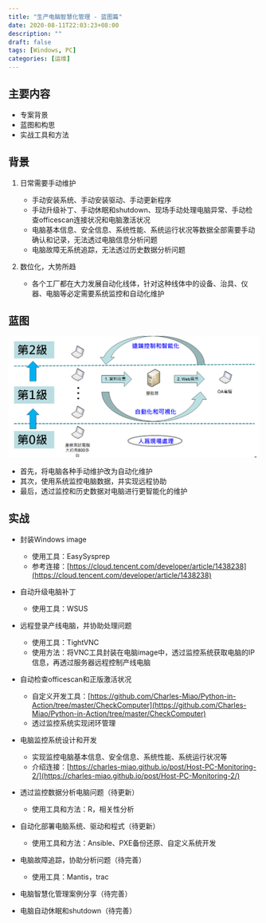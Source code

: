 ```yaml
---
title: "生产电脑智慧化管理 - 蓝图篇"
date: 2020-08-11T22:03:23+08:00
description: ""
draft: false
tags: [Windows, PC]
categories: [运维]
---
```

主要内容
---
- 专案背景
- 蓝图和构思
- 实战工具和方法
<!--more-->

背景
---

1. 日常需要手动维护
    
    - 手动安装系统、手动安装驱动、手动更新程序
    - 手动升级补丁、手动休眠和shutdown、现场手动处理电脑异常、手动检查officescan连接状况和电脑激活状况
    - 电脑基本信息、安全信息、系统性能、系统运行状况等数据全部需要手动确认和记录，无法透过电脑信息分析问题
    - 电脑故障无系统追踪，无法透过历史数据分析问题

2. 数位化，大势所趋
    
    - 各个工厂都在大力发展自动化线体，针对这种线体中的设备、治具、仪器、电脑等必定需要系统监控和自动化维护

蓝图
---

![blueprint](https://github.com/Charles-Miao/blog/blob/master/static/Host-PC-Monitoring/blueprint.PNG?raw=true)

- 首先，将电脑各种手动维护改为自动化维护
- 其次，使用系统监控电脑数据，并实现远程协助
- 最后，透过监控和历史数据对电脑进行更智能化的维护

实战
---

- 封装Windows image
    - 使用工具：EasySysprep
    - 参考连接：[https://cloud.tencent.com/developer/article/1438238](https://cloud.tencent.com/developer/article/1438238)

- 自动升级电脑补丁
    - 使用工具：WSUS

- 远程登录产线电脑，并协助处理问题
    - 使用工具：TightVNC
    - 使用方法：将VNC工具封装在电脑image中，透过监控系统获取电脑的IP信息，再透过服务器远程控制产线电脑

- 自动检查officescan和正版激活状况
    - 自定义开发工具：[https://github.com/Charles-Miao/Python-in-Action/tree/master/CheckComputer](https://github.com/Charles-Miao/Python-in-Action/tree/master/CheckComputer)
    - 透过监控系统实现闭环管理

- 电脑监控系统设计和开发
    - 实现监控电脑基本信息、安全信息、系统性能、系统运行状况等
    - 介绍连接：[https://charles-miao.github.io/post/Host-PC-Monitoring-2/](https://charles-miao.github.io/post/Host-PC-Monitoring-2/)

- 透过监控数据分析电脑问题（待更新）
    - 使用工具和方法：R，相关性分析

- 自动化部署电脑系统、驱动和程式（待更新）
    - 使用工具和方法：Ansible、PXE备份还原、自定义系统开发

- 电脑故障追踪，协助分析问题（待完善）
    - 使用工具：Mantis，trac

- 电脑智慧化管理案例分享（待完善）

- 电脑自动休眠和shutdown（待完善）

